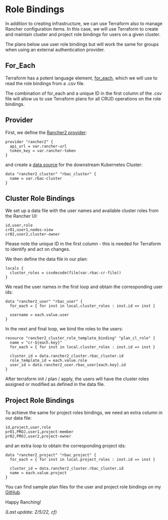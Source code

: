 # Role Bindings

In addition to creating infrastructure, we can use Terraform also to manage Rancher configuration items. In this case, we will use Terraform to create and maintain cluster and project role bindings for users on a given cluster.

The plans below use user role bindings but will work the same for groups when using an external authentication provider.

## For_Each

Terraform has a potent language element, [for_each](https://www.terraform.io/language/meta-arguments/for_each), which we will use to read the role bindings from a .csv file.

The combination of for_each and a unique ID in the first column of the .csv file will allow us to use Terraform plans for all CRUD operations on the role bindings.

## Provider

First, we define the [Rancher2 provider](https://registry.terraform.io/providers/rancher/rancher2/latest/docs):

```
provider "rancher2" {
  api_url = var.rancher-url
  token_key = var.rancher-token
}
```

and create a [data source](https://registry.terraform.io/providers/rancher/rancher2/latest/docs/data-sources/cluster) for the downstream Kubernetes Cluster:

```
data "rancher2_cluster" "rbac_cluster" {
  name = var.rbac-cluster
}
```

## Cluster Role Bindings

We set up a data file with the user names and available cluster roles from the Rancher UI:

```
id,user,role
cr01,user1,nodes-view
cr02,user2,cluster-owner
```

Please note the unique ID in the first column - this is needed for Terraform to identify and act on changes.

We then define the data file in our plan:

```
locals {
  cluster_roles = csvdecode(file(var.rbac-cr-file))
}
```

We read the user names in the first loop and obtain the corresponding user ids:

```
data "rancher2_user" "rbac_user" {
  for_each = { for inst in local.cluster_roles : inst.id => inst }

  username = each.value.user
}
```

In the next and final loop, we bind the roles to the users:

```
resource "rancher2_cluster_role_template_binding" "plan_cl_role" {
  name = "cr-${each.key}"
  for_each = { for inst in local.cluster_roles : inst.id => inst }

  cluster_id = data.rancher2_cluster.rbac_cluster.id
  role_template_id = each.value.role
  user_id = data.rancher2_user.rbac_user[each.key].id
}
```

After terraform init / plan / apply, the users will have the cluster roles assigned or modified as defined in the data file.

## Project Role Bindings

To achieve the same for project roles bindings, we need an extra column in our data file:

```
id,project,user,role
pr01,PROJ,user1,project-member
pr02,PROJ,user2,project-owner
```

and an extra loop to obtain the corresponding project ids:

```
data "rancher2_project" "rbac_project" {
  for_each = { for inst in local.project_roles : inst.id => inst }

  cluster_id = data.rancher2_cluster.rbac_cluster.id
  name = each.value.project
}
```

You can find sample plan files for the user and project role bindings on my [GitHub](https://github.com/chfrank-cgn/Rancher/tree/master/role-binding). 

Happy Ranching!

*(Last update: 2/5/22, cf)*
